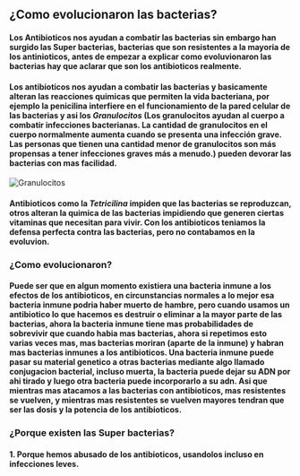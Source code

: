 ## ¿Como evolucionaron las bacterias?
#### Los Antibioticos nos ayudan a combatir las bacterias sin embargo han surgido las Super bacterias, bacterias que son resistentes a la mayoria de los antinioticos, antes de empezar a explicar como evoluvionaron las bacterias hay que aclarar que son los antibioticos realmente.
#### Los antibioticos nos ayudan a combatir las bacterias y basicamente alteran las reacciones quimicas que permiten la vida bacteriana, por ejemplo la penicilina interfiere en el funcionamiento de la pared celular de las bacterias y asi los *Granulocitos* (Los granulocitos ayudan al cuerpo a combatir infecciones bacterianas. La cantidad de granulocitos en el cuerpo normalmente aumenta cuando se presenta una infección grave. Las personas que tienen una cantidad menor de granulocitos son más propensas a tener infecciones graves más a menudo.) pueden devorar las bacterias con mas facilidad.
![Granulocitos](https://upload.wikimedia.org/wikipedia/commons/thumb/7/75/Eosinophil_and_polymorphonuclear_neutrophil.jpg/220px-Eosinophil_and_polymorphonuclear_neutrophil.jpg)
#### Antibioticos como la *Tetricilina* impiden que las bacterias se reproduzcan, otros alteran la quimica de las bacterias impidiendo que generen ciertas vitaminas que necesitan para vivir. Con los antibioticos teniamos la defensa perfecta contra las bacterias, pero no contabamos en la evoluvion.
### ¿Como evolucionaron?
#### Puede ser que en algun momento existiera una bacteria inmune a los efectos de los antibioticos, en circunstancias normales a lo mejor esa bacteria inmune podria haber muerto de hambre, pero cuando usamos un antibiotico lo que hacemos es destruir o eliminar a la mayor parte de las bacterias, ahora la bacteria inmune tiene mas probabilidades de sobrevivir que cuando habia mas bacterias, ahora si repetimos esto varias veces mas, mas bacterias moriran (aparte de la inmune) y habran mas bacterias inmunes a los antibioticos. Una bacteria inmune puede pasar su material genetico a otras bacterias mediante algo llamado conjugacion bacterial, incluso muerta, la bacteria puede dejar su ADN por ahi tirado y luego otra bacteria puede incorporarlo a su adn. Asi que mientras mas atacamos a las bacterias con antibioticos, mas resistentes se vuelven, y mientras mas resistentes se vuelven mayores tendran que ser las dosis y la potencia de los antibioticos.
### ¿Porque existen las Super bacterias?
#### 1. Porque hemos abusado de los antibioticos, usandolos incluso en infecciones leves.
